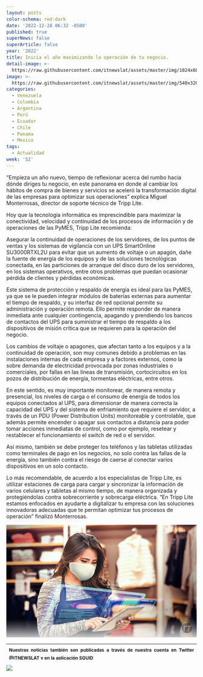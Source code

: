 ```yaml
---
layout: posts
color-schema: red-dark
date: '2022-12-28 06:32 -0500'
published: true
superNews: false
superArticle: false
year: '2022'
title: Inicia el año maximizando la operación de tu negocio.
detail-image: >-
  https://raw.githubusercontent.com/itnewslat/assets/master/img/1024x680/compras-con-tablet-g.jpg
image: >-
  https://raw.githubusercontent.com/itnewslat/assets/master/img/540x320/compras-con-tablet-p.jpg
categories:
  - Venezuela
  - Colombia
  - Argentina
  - Perú
  - Ecuador
  - Chile
  - Panama
  - Mexico
tags:
  - Actualidad
week: '52'
---
```

“Empieza un año nuevo, tiempo de reflexionar acerca del rumbo hacia dónde diriges tu negocio, en este panorama en donde al cambiar los hábitos de compra de bienes y servicios se aceleró la transformación digital de las empresas para optimizar sus operaciones” explica Miguel Monterrosas, director de soporte técnico de Tripp Lite.

Hoy que la tecnología informática es imprescindible para maximizar la conectividad, velocidad y continuidad de los procesos de información y de operaciones de las PyMES, Tripp Lite recomienda:

Asegurar la continuidad de operaciones de los servidores, de los puntos de ventas y los sistemas de vigilancia con un UPS SmartOnline SU3000RTXL2U para evitar que un aumento de voltaje o un apagón, dañe la fuente de energía de los equipos y de las soluciones tecnológicas conectada, en las particiones de arranque del disco duro de los servidores, en los sistemas operativos, entre otros problemas que puedan ocasionar pérdida de clientes y pérdidas económicas.

Este sistema de protección y respaldo de energía es ideal para las PyMES, ya que se le pueden integrar módulos de baterías externas para aumentar el tiempo de respaldo, y su interfaz de red opcional permite su administración y operación remota. Ello permite responder de manera inmediata ante cualquier contingencia, apagando y prendiendo los bancos de contactos del UPS para suministrar el tiempo de respaldo a los dispositivos de misión crítica que se requieren para la operación del negocio.

Los cambios de voltaje o apagones, que afectan tanto a los equipos y a la continuidad de operación, son muy comunes debido a problemas en las instalaciones internas de cada empresa y a factores externos, como la sobre demanda de electricidad provocada por zonas industriales o comerciales, por fallas en las líneas de transmisión, cortocircuitos en los pozos de distribución de energía, tormentas eléctricas, entre otros.

En este sentido, es muy importante monitorear, de manera remota y presencial, los niveles de carga o el consumo de energía de todos los equipos conectados al UPS, para dimensionar de manera correcta la capacidad del UPS y del sistema de enfriamiento que requiere el servidor, a través de un PDU (Power Distribution Units) monitoreable y controlable, que además permite encender o apagar sus contactos a distancia para poder tomar acciones inmediatas de control, como por ejemplo, resetear y restablecer el funcionamiento el switch de red o el servidor.

Así mismo, también se debe proteger los teléfonos y las tabletas utilizadas como terminales de pago en los negocios, no solo contra las fallas de la energía, sino también contra el riesgo de caerse al conectar varios dispositivos en un solo contacto.

Lo más recomendable, de acuerdo a los especialistas de Tripp Lite, es utilizar estaciones de carga para cargar y sincronizar la información de varios celulares y tabletas al mismo tiempo, de manera organizada y protegiéndolas contra sobrecorriente y sobrecarga eléctrica.
“En Tripp Lite estamos enfocados en ayudarte a digitalizar tu empresa con las soluciones innovadoras adecuadas que te permitan optimizar tus procesos de operación” finalizó Monterrosas.


![](https://raw.githubusercontent.com/itnewslat/assets/master/img/540x320/compras-con-tablet-p.jpg)

<table style="height: 42px;" width="569">
<tbody>
<tr>
<td style="text-align: justify;"><sub><strong>Nuestras noticias también son publicadas a través de nuestra cuenta en Twitter <a href="https://twitter.com/itnewslat?lang=es">@ITNEWSLAT</a> y en la aplicación <a href="https://squidapp.co/en/">SQUID</a></strong></sub></td>
</tr>
</tbody>
</table>

<img src="https://tracker.metricool.com/c3po.jpg?hash=56f88a41e39ab42c063cc51676587a04"/>